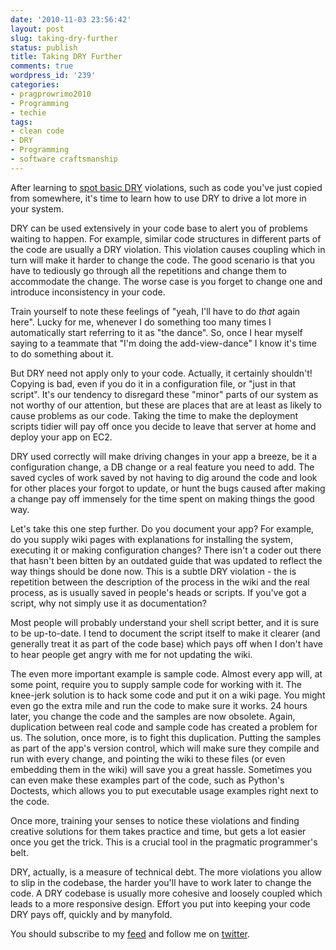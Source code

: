 ```yaml
---
date: '2010-11-03 23:56:42'
layout: post
slug: taking-dry-further
status: publish
title: Taking DRY Further
comments: true
wordpress_id: '239'
categories:
- pragprowrimo2010
- Programming
- techie
tags:
- clean code
- DRY
- Programming
- software craftsmanship
---
```


After learning to [spot basic DRY](/2010/11/02/short-intro-to-dry/) violations, such as code you've just copied from somewhere, it's time to learn how to use DRY to drive a lot more in your system.

DRY can be used extensively in your code base to alert you of problems waiting to happen. For example, similar code structures in different parts of the code are usually a DRY violation. This violation causes coupling which in turn will make it harder to change the code. The good scenario is that you have to tediously go through all the repetitions and change them to accommodate the change. The worse case is you forget to change one and introduce inconsistency in your code.

Train yourself to note these feelings of "yeah, I'll have to do _that_ again here". Lucky for me, whenever I do something too many times I automatically start referring to it as "the dance". So, once I hear myself saying to a teammate that "I'm doing the add-view-dance" I know it's time to do something about it.

But DRY need not apply only to your code. Actually, it certainly shouldn't! Copying is bad, even if you do it in a configuration file, or "just in that script". It's our tendency to disregard these "minor" parts of our system as not worthy of our attention, but these are places that are at least as likely to cause problems as our code. Taking the time to make the deployment scripts tidier will pay off once you decide to leave that server at home and deploy your app on EC2.

DRY used correctly will make driving changes in your app a breeze, be it a configuration change, a DB change or a real feature you need to add. The saved cycles of work saved by not having to dig around the code and look for other places your forgot to update, or hunt the bugs caused after making a change pay off immensely for the time spent on making things the good way.

Let's take this one step further. Do you document your app? For example, do you supply wiki pages with explanations for installing the system, executing it or making configuration changes? There isn't a coder out there that hasn't been bitten by an outdated guide that was updated to reflect the way things should be done now. This is a subtle DRY violation - the is repetition between the description of the process in the wiki and the real process, as is usually saved in people's heads or scripts. If you've got a script, why not simply use it as documentation?

Most people will probably understand your shell script better, and it is sure to be up-to-date. I tend to document the script itself to make it clearer (and generally treat it as part of the code base) which pays off when I don't have to hear people get angry with me for not updating the wiki.

The even more important example is sample code. Almost every app will, at some point, require you to supply sample code for working with it. The knee-jerk solution is to hack some code and put it on a wiki page. You might even go the extra mile and run the code to make sure it works. 24 hours later, you change the code and the samples are now obsolete. Again, duplication between real code and sample code has created a problem for us. The solution, once more, is to fight this duplication. Putting the samples as part of the app's version control, which will make sure they compile and run with every change, and pointing the wiki to these files (or even embedding them in the wiki) will save you a great hassle. Sometimes you can even make these examples part of the code, such as Python's Doctests, which allows you to put executable usage examples right next to the code.

Once more, training your senses to notice these violations and finding creative solutions for them takes practice and time, but gets a lot easier once you get the trick. This is a crucial tool in the pragmatic programmer's belt.

DRY, actually, is a measure of technical debt. The more violations you allow to slip in the codebase, the harder you'll have to work later to change the code. A DRY codebase is usually more cohesive and loosely coupled which leads to a more responsive design. Effort you put into keeping your code DRY pays off, quickly and by manyfold.

You should subscribe to my [feed](http://feeds.feedburner.com/TheCodeDump) and follow me on [twitter](http://twitter.com/avivby).
